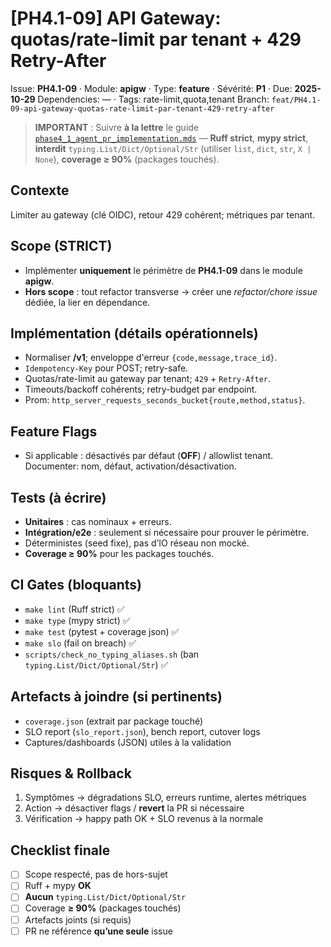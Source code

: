 <!-- PR template generated 2025-10-21 14:17 UTC -->
# [PH4.1-09] API Gateway: quotas/rate-limit par tenant + 429 Retry-After

Issue: **PH4.1-09** · Module: **apigw** · Type: **feature** · Sévérité: **P1** · Due: **2025-10-29**
Dependencies: — · Tags: rate-limit,quota,tenant
Branch: `feat/PH4.1-09-api-gateway-quotas-rate-limit-par-tenant-429-retry-after`

> **IMPORTANT** : Suivre **à la lettre** le guide [`phase4_1_agent_pr_implementation.mds`](phase4_1_agent_pr_implementation.mds) — **Ruff strict**, **mypy strict**, **interdit** `typing.List/Dict/Optional/Str` (utiliser `list`, `dict`, `str`, `X | None`), **coverage ≥ 90%** (packages touchés).

## Contexte
Limiter au gateway (clé OIDC), retour 429 cohérent; métriques par tenant.

## Scope (STRICT)
- Implémenter **uniquement** le périmètre de **PH4.1-09** dans le module **apigw**.
- **Hors scope** : tout refactor transverse → créer une *refactor/chore issue* dédiée, la lier en dépendance.

## Implémentation (détails opérationnels)
- Normaliser **/v1**; enveloppe d'erreur `{code,message,trace_id}`.
- `Idempotency-Key` pour POST; retry-safe.
- Quotas/rate-limit au gateway par tenant; `429` + `Retry-After`.
- Timeouts/backoff cohérents; retry-budget par endpoint.
- Prom: `http_server_requests_seconds_bucket{route,method,status}`.

## Feature Flags
- Si applicable : désactivés par défaut (**OFF**) / allowlist tenant. Documenter: nom, défaut, activation/désactivation.

## Tests (à écrire)
- **Unitaires** : cas nominaux + erreurs.
- **Intégration/e2e** : seulement si nécessaire pour prouver le périmètre.
- Déterministes (seed fixe), pas d’IO réseau non mocké.
- **Coverage ≥ 90%** pour les packages touchés.

## CI Gates (bloquants)
- `make lint` (Ruff strict) ✅
- `make type` (mypy strict) ✅
- `make test` (pytest + coverage json) ✅
- `make slo` (fail on breach) ✅
- `scripts/check_no_typing_aliases.sh` (ban `typing.List/Dict/Optional/Str`) ✅

## Artefacts à joindre (si pertinents)
- `coverage.json` (extrait par package touché)
- SLO report (`slo_report.json`), bench report, cutover logs
- Captures/dashboards (JSON) utiles à la validation

## Risques & Rollback
1) Symptômes → dégradations SLO, erreurs runtime, alertes métriques  
2) Action → désactiver flags / **revert** la PR si nécessaire  
3) Vérification → happy path OK + SLO revenus à la normale

## Checklist finale
- [ ] Scope respecté, pas de hors-sujet
- [ ] Ruff + mypy **OK**
- [ ] **Aucun** `typing.List/Dict/Optional/Str`
- [ ] Coverage **≥ 90%** (packages touchés)
- [ ] Artefacts joints (si requis)
- [ ] PR ne référence **qu’une seule** issue
